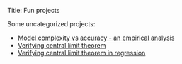 Title: Fun projects

Some uncategorized projects:

- [Model complexity vs accuracy - an empirical analysis](curve_fitting_model-complexity-vs-accuracy/)
- [Verifying central limit theorem](verifying_central_limit_theorem/)
- [Verifying central limit theorem in regression](verifying_clt_in_regression/)